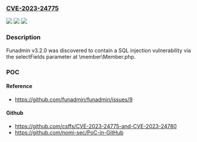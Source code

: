 ### [CVE-2023-24775](https://cve.mitre.org/cgi-bin/cvename.cgi?name=CVE-2023-24775)
![](https://img.shields.io/static/v1?label=Product&message=n%2Fa&color=blue)
![](https://img.shields.io/static/v1?label=Version&message=n%2Fa&color=blue)
![](https://img.shields.io/static/v1?label=Vulnerability&message=n%2Fa&color=brighgreen)

### Description

Funadmin v3.2.0 was discovered to contain a SQL injection vulnerability via the selectFields parameter at \member\Member.php.

### POC

#### Reference
- https://github.com/funadmin/funadmin/issues/9

#### Github
- https://github.com/csffs/CVE-2023-24775-and-CVE-2023-24780
- https://github.com/nomi-sec/PoC-in-GitHub

